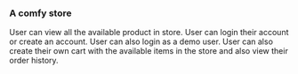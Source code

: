 ### A comfy store

User can view all the available product in store.
User can login their account or create an account.
User can also login as a demo user.
User can also create their own cart with the available items in the store and also view their order history.
